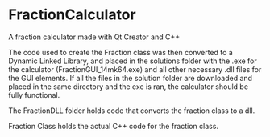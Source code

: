 # FractionCalculator
A fraction calculator made with Qt Creator and C++

The code used to create the Fraction class was then converted to a Dynamic Linked Library, and placed in the solutions folder with the .exe for the calculator (FractionGUI_14mk64.exe) and all other necessary .dll files for the GUI elements. If all the files in the solution folder are downloaded and placed in the same directory and the exe is ran, the calculator should be fully functional.

The FractionDLL folder holds code that converts the fraction class to a dll.

Fraction Class holds the actual C++ code for the fraction class.
